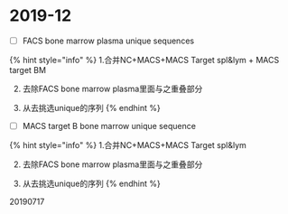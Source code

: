 # 2019-12



* [ ] FACS bone marrow plasma unique sequences

{% hint style="info" %}
1.合并NC+MACS+MACS Target spl&lym + MACS target BM

2. 去除FACS bone marrow plasma里面与之重叠部分

3.  从去挑选unique的序列
{% endhint %}

* [ ] MACS target B bone marrow unique sequence

{% hint style="info" %}
1.合并NC+MACS+MACS Target spl&lym

2. 去除FACS bone marrow plasma里面与之重叠部分

3.  从去挑选unique的序列
{% endhint %}

20190717

